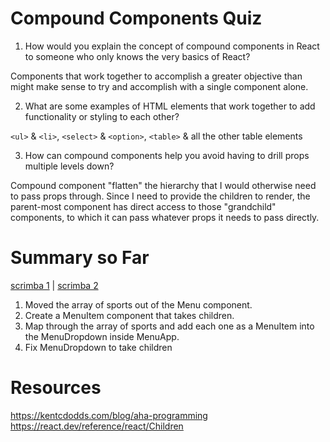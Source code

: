 # Compound Components Quiz

1. How would you explain the concept of compound components in React to someone who
   only knows the very basics of React?

Components that work together to accomplish a greater objective than might make
sense to try and accomplish with a single component alone.


2. What are some examples of HTML elements that work together to add functionality
   or styling to each other?

`<ul>` & `<li>`, `<select>` & `<option>`, `<table>` & all the other table elements


3. How can compound components help you avoid having to drill props multiple levels
   down?
   
Compound component "flatten" the hierarchy that I would otherwise need to pass
props through. Since I need to provide the children to render, the parent-most
component has direct access to those "grandchild" components, to which it can
pass whatever props it needs to pass directly.

# Summary so Far
[scrimba 1](https://scrimba.com/advanced-react-c02h/~0k) | [scrimba 2](https://scrimba.com/advanced-react-c02h/~0m)

1. Moved the array of sports out of the Menu component.
2. Create a MenuItem component that takes children.
3. Map through the array of sports and add each one as a MenuItem into 
   the MenuDropdown inside MenuApp.
4. Fix MenuDropdown to take children 

# Resources

https://kentcdodds.com/blog/aha-programming 
https://react.dev/reference/react/Children

